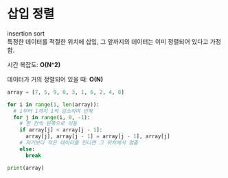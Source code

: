 # 삽입 정렬
insertion sort  
특정한 데이터를 적절한 위치에 삽입, 그 앞까지의 데이터는 이미 정렬되어 있다고 가정함.

시간 복잡도: **O(N^2)**

데이터가 거의 정렬되어 있을 때: **O(N)**

```python
array = [7, 5, 9, 0, 3, 1, 6, 2, 4, 8]

for i in range(1, len(array)):
  # i부터 1까지 1씩 감소하며 반복
  for j in range(i, 0, -1):
    # 한 칸씩 왼쪽으로 이동
    if array[j] < array[j - 1]:
      array[j], array[j - 1] = array[j - 1], array[j]
    # 자기보다 작은 데이터를 만나면 그 위치에서 멈춤
    else:
      break

print(array)
```